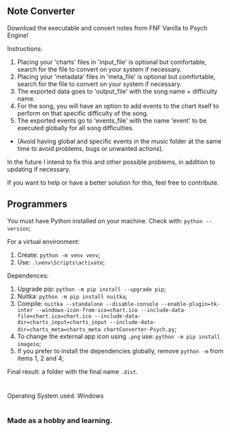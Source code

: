 ## Note Converter

Download the executable and convert notes from FNF Vanilla to Psych Engine!

Instructions:
1. Placing your 'charts' files in 'input_file' is optional but comfortable, search for the file to convert on your system if necessary.
2. Placing your 'metadata' files in 'meta_file' is optional but comfortable, search for the file to convert on your system if necessary.
3. The exported data goes to 'output_file' with the song name + difficulty name.
4. For the song, you will have an option to add events to the chart itself to perform on that specific difficulty of the song.
5. The exported events go to 'events_file' with the name 'event' to be executed globally for all song difficulties.
* (Avoid having global and specific events in the music folder at the same time to avoid problems, bugs or unwanted actions).

In the future I intend to fix this and other possible problems, in addition to updating if necessary.

If you want to help or have a better solution for this, feel free to contribute.


## Programmers

You must have Python installed on your machine. Check with: `python --version`;

For a virtual environment:
1. Create: `python -m venv venv`;
2. Use: `.\venv\Scripts\activate`;

Dependences:
1. Upgrade pip: `python -m pip install --upgrade pip`;
2. Nuitka: `python -m pip install nuitka`;
3. Compile: `nuitka --standalone --disable-console --enable-plugin=tk-inter --windows-icon-from-ico=chart.ico --include-data-file=chart.ico=chart.ico --include-data-dir=charts_input=charts_input --include-data-dir=charts_meta=charts_meta chartConverter-Psych.py`;
4. To change the external app icon using `.png` use: `python -m pip install imageio`;
5. If you prefer to install the dependencies globally, remove `python -m` from items 1, 2 and 4;

Final result: a folder with the final name `.dist`.

#
Operating System used: Windows
#
### Made as a hobby and learning.
